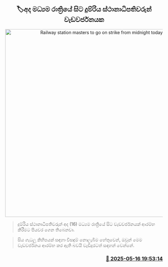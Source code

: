 <p align='center'><b><h2 align='center' title='Railway station masters to go on strike from midnight today'>🏷අද මධ්‍යම රාත්‍රියේ සිට දුම්රිය ස්ථානාධිපතිවරුන් වැඩවර්ජනයක</h2></b></p>
<p align='center'><img src='https://helakuru.sgp1.cdn.digitaloceanspaces.com/esana/images/lib/trainjaffna.jpg' width='600' alt='Railway station masters to go on strike from midnight today'></p>

> දුම්රිය ස්ථානාධිපතිවරුන් අද (16) මධ්‍යම රාත්‍රියේ සිට වැඩවර්ජනයක් ආරම්භ කිරීමට පියවර ගෙන තිබෙනවා.

> සිය ගැටලු කිහිපයක් සඳහා විසඳුම් නොලැබීම හේතුවෙන්, ඔවුන් මෙම වැඩවර්ජනය ආරම්භ කර ඇති බවයි වැඩිදුරටත් සඳහන් වෙන්නේ. 



<h3 align='right'><a href='https://www.helakuru.lk/esana/p/110170/'>📅 2025-05-16 19:53:14</a></h3>
